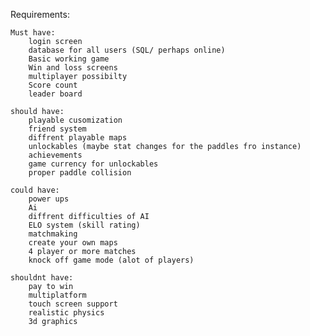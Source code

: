 Requirements:

    Must have:
        login screen
        database for all users (SQL/ perhaps online)
        Basic working game
        Win and loss screens
        multiplayer possibilty
        Score count
        leader board
        
    should have:
        playable cusomization
        friend system
        diffrent playable maps
        unlockables (maybe stat changes for the paddles fro instance)
        achievements
        game currency for unlockables
        proper paddle collision
        
    could have:
        power ups
        Ai
        diffrent difficulties of AI
        ELO system (skill rating)
        matchmaking
        create your own maps
        4 player or more matches
        knock off game mode (alot of players)
        
    shouldnt have:
        pay to win
        multiplatform
        touch screen support
        realistic physics
        3d graphics